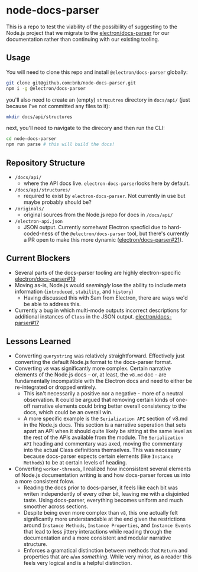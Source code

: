 # node-docs-parser

This is a repo to test the viability of the possibility of suggesting to the Node.js project that we migrate to the [electron/docs-parser](https://github.com/electron/docs-parser) for our documentation rather than continuing with our existing tooling.

## Usage

You will need to clone this repo and install `@electron/docs-parser` globally:

```sh
git clone git@github.com:bnb/node-docs-parser.git
npm i -g @electron/docs-parser
```

you'll also need to create an (empty) `strucutres` directory in `docs/api/` (just because I've not committed any files to it):

```sh
mkdir docs/api/structures
```

next, you'll need to navigate to the direcory and then run the CLI:

```sh
cd node-docs-parser
npm run parse # this will build the docs!
```

## Repository Structure

- `/docs/api/`
  - where the API docs live. `electron-docs-parser`looks here by default.
- `/docs/api/structures/`
  - required to exist by `electron-docs-parser`. Not currently in use but maybe probably should be?
- `/originals/`
  - original sources from the Node.js repo for docs in `/docs/api/`
- `/electron-api.json`
  - JSON output. Currently somehwat Electron specfici due to hard-coded-ness of the `@electron/docs-parser` tool, but there's currently a PR open to make this more dynamic ([electron/docs-parser#21](https://github.com/electron/docs-parser/pull/21)).

## Current Blockers

- Several parts of the docs-parser tooling are highly electron-specific [electron/docs-parser#19](https://github.com/electron/docs-parser/issues/19)
- Moving as-is, Node.js would _seemingly_ lose the ability to include meta information (`introduced`, `stability`, and `history`)
  - Having discussed this with Sam from Electron, there are ways we'd be able to address this.
- Currently a bug in which multi-mode outputs incorrect descriptions for additional instances of `Class` in the JSON output. [electron/docs-parser#17](https://github.com/electron/docs-parser/issues/27)

## Lessons Learned

- Converting `querystring` was relatively straightforward. Effectively just converting the default Node.js format to the docs-parser format.
- Converting `v8` was significantly more complex. Certain narrative elements of the Node.js docs – or, at least, the `v8.md` doc - are fundamentally incompatible with the Electron docs and need to either be re-integrated or dropped entirely.
  - This isn't necessarily a positive nor a negative - more of a neutral observation. It could be argued that removing certain kinds of one-off narrative elements could bring better overall consistency to the docs, which could be an overall win.
  - A more specific example is the `Serialization API` section of v8.md in the Node.js docs. This section is a narrative seperation that sets apart an API when it should quite likely be sitting at the same level as the rest of the APIs available from the module. The `Serialization API` heading and commentary was axed, moving the commentary into the actual Class definitions themselves. This was necessary because docs-parser expects certain elements (like `Instance Methods`) to be at certain levels of heading.
- Converting `worker-threads`, I realized how inconsistent several elements of Node.js documentation writing is and how docs-parser forces us into a more consistent folow.
  - Reading the docs prior to docs-parser, it feels like each bit was writen independently of every other bit, leaving me with a disjointed taste. Using docs-parser, everything becomes uniform and much smoother across sections.
  - Despite being even more complex than `v8`, this one actually felt significantly more understandable at the end given the restrictions around `Instance Methods`, `Instance Properties`, and `Instance Events` that lead to less jittery interactions while reading through the documentation and a more consistent and modular narrative structure.
  - Enforces a gramatical distinction between methods that `Return` and properties that are `a`/`an` _something_. While very minor, as a reader this feels very logical and is a helpful distinction.